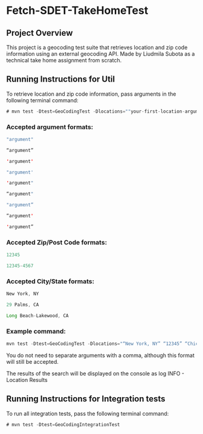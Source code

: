 # Fetch-SDET-TakeHomeTest

## Project Overview
This project is a geocoding test suite that retrieves location and zip code information using an external geocoding API. Made by Liudmila Subota as a technical take home assignment from scratch.


## Running Instructions for Util
To retrieve location and zip code information, pass arguments in the following terminal command:

```java
# mvn test -Dtest=GeoCodingTest -Dlocations=""your-first-location-argument" "your-second-location-argument""
```

### **Accepted argument formats:**
```java
"argument"

“argument”

'argument'

"argument'

'argument"

“argument"

"argument”

“argument'

'argument”
```

### **Accepted Zip/Post Code formats:**
```java
12345

12345-4567
```

### **Accepted City/State formats:**
```java
New York, NY

29 Palms, CA

Long Beach-Lakewood, CA
```

### **Example command:**
```java
mvn test -Dtest=GeoCodingTest -Dlocations="“New York, NY” “12345” “Chicago, IL” “10001”"
```

You do not need to separate arguments with a comma, although this format will still be accepted.

The results of the search will be displayed on the console as log INFO - Location Results

## Running Instructions for Integration tests
To run all integration tests, pass the following terminal command:

```java
# mvn test -Dtest=GeoCodingIntegrationTest
```
